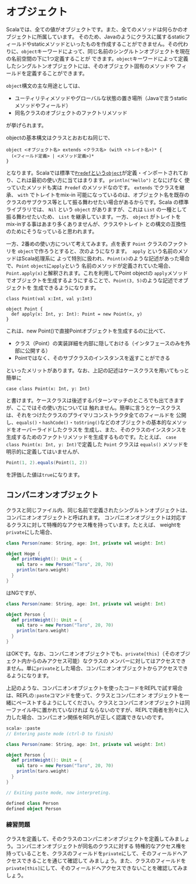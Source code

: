 # オブジェクト

Scalaでは、全ての値がオブジェクトです。また、全てのメソッドは何らかのオブジェクトに所属しています。
そのため、Javaのようにクラスに属するstaticフィールドやstaticメソッドといったものを作成することができません。その代わりに、`object`キーワードによって、同じ名前のシングルトンオブジェクトを現在の名前空間の下に1つ定義することが
できます。`object`キーワードによって定義したシングルトンオブジェクトには、そのオブジェクト固有のメソッドや
フィールドを定義することができます。

`object`構文の主な用途としては、

* ユーティリティメソッドやグローバルな状態の置き場所（Javaで言うstaticメソッドやフィールド）
* 同名クラスのオブジェクトのファクトリメソッド

が挙げられます。

objectの基本構文はクラスとおおむね同じで、

```
object <オブジェクト名> extends <クラス名> (with <トレイト名>)* {
  (<フィールド定義> | <メソッド定義>)*
}
```

となります。Scalaでは標準で[`Predef`という`object`](https://github.com/scala/scala/blob/v2.13.1/src/library/scala/Predef.scala)が定義・インポートされており、これは最初の使い方に当てはまります。 `println("Hello")` となにげなく
使っていたメソッドも実は` Predef` のメソッドなのです。 `extends` でクラスを継承、 `with` でトレイトをmix-in
可能になっているのは、オブジェクト名を既存のクラスのサブクラス等として振る舞わせたい場合があるからです。Scala
の標準ライブラリでは、 `Nil` という `object` がありますが、これは `List` の一種として振る舞わせたいため、
`List` を継承しています。一方、 `object` がトレイトをmix-inする事はあまり多くありませんが、クラスやトレイト
との構文の互換性のためにそうなっていると思われます。

一方、2番めの使い方について考えてみます。点を表す `Point` クラスのファクトリを
`object`で作ろうとすると、次のようになります。` apply` という名前のメソッドはScala処理系に
よって特別に扱われ、`Point(x)`のような記述があった場合で、`Point` `object`に`apply`という
名前のメソッドが定義されていた場合、`Point.apply(x)`と解釈されます。これを利用してPoint objectの
`apply`メソッドでオブジェクトを生成するようにすることで、`Point(3, 5)`のような記述でオブジェクトを
生成できるようになります。

```tut
class Point(val x:Int, val y:Int)

object Point {
  def apply(x: Int, y: Int): Point = new Point(x, y)
}
```

これは、new Point()で直接Pointオブジェクトを生成するのに比べて、

* クラス（Point）の実装詳細を内部に隠しておける（インタフェースのみを外部に公開する）
* Pointではなく、そのサブクラスのインスタンスを返すことができる

といったメリットがあります。なお、上記の記述はケースクラスを用いてもっと簡単に

```tut
case class Point(x: Int, y: Int)
```

と書けます。ケースクラスは後述するパターンマッチのところでも出てきますが、ここではその使い方については
触れません。簡単に言うとケースクラスは、それをつけたクラスのプライマリコンストラクタ全てのフィールドを
公開し、`equals()`・`hashCode()`・`toString()`などのオブジェクトの基本的なメソッドをオーバーライドしたクラスを
生成し、また、そのクラスのインスタンスを生成するためのファクトリメソッドを生成するものです。たとえば、
`case class Point(x: Int, y: Int)`で定義した `Point` クラスは `equals()` メソッドを明示的に定義してはいませんが、

```scala
Point(1, 2).equals(Point(1, 2))
```
を評価した値は`true`になります。

## コンパニオンオブジェクト

クラスと同じファイル内、同じ名前で定義されたシングルトンオブジェクトは、コンパニオンオブジェクトと呼ばれます。
コンパニオンオブジェクトは対応するクラスに対して特権的なアクセス権を持っています。たとえば、
weightを`private`にした場合、

```scala
class Person(name: String, age: Int, private val weight: Int)

object Hoge {
  def printWeight(): Unit = {
    val taro = new Person("Taro", 20, 70)
    println(taro.weight)
  }
}
```

はNGですが、


```scala
class Person(name: String, age: Int, private val weight: Int)

object Person {
  def printWeight(): Unit = {
    val taro = new Person("Taro", 20, 70)
    println(taro.weight)
  }
}
```

はOKです。なお、コンパニオンオブジェクトでも、`private[this]`（そのオブジェクト内からのみアクセス可能）なクラスの
メンバーに対してはアクセスできません。単に`private`とした場合、コンパニオンオブジェクトからアクセスできるようになります。

上記のような、コンパニオンオブジェクトを使ったコードをREPLで試す場合は、REPLの`:paste`コマンドを使って、クラスとコンパニオン
オブジェクトを一緒にペーストするようにしてください。クラスとコンパニオンオブジェクトは同一ファイル中に置かれていなければ
ならないのですが、REPLで両者を別々に入力した場合、コンパニオン関係をREPLが正しく認識できないのです。

```scala
scala> :paste
// Entering paste mode (ctrl-D to finish)

class Person(name: String, age: Int, private val weight: Int)

object Person {
  def printWeight(): Unit = {
    val taro = new Person("Taro", 20, 70)
    println(taro.weight)
  }
}

// Exiting paste mode, now interpreting.

defined class Person
defined object Person
```

### 練習問題

クラスを定義して、そのクラスのコンパニオンオブジェクトを定義してみましょう。コンパニオンオブジェクトが同名のクラスに対する
特権的なアクセス権を持っていることを、クラスのフィールドを`private`にして、そのフィールドへアクセスできることを通じて確認して
みましょう。また、クラスのフィールドを`private[this]`にして、そのフィールドへアクセスできないことを確認してみましょう。
